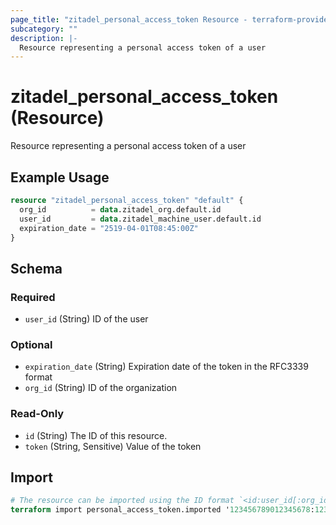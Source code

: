 ```yaml
---
page_title: "zitadel_personal_access_token Resource - terraform-provider-zitadel"
subcategory: ""
description: |-
  Resource representing a personal access token of a user
---
```


# zitadel_personal_access_token (Resource)

Resource representing a personal access token of a user

## Example Usage

```terraform
resource "zitadel_personal_access_token" "default" {
  org_id          = data.zitadel_org.default.id
  user_id         = data.zitadel_machine_user.default.id
  expiration_date = "2519-04-01T08:45:00Z"
}
```

<!-- schema generated by tfplugindocs -->
## Schema

### Required

- `user_id` (String) ID of the user

### Optional

- `expiration_date` (String) Expiration date of the token in the RFC3339 format
- `org_id` (String) ID of the organization

### Read-Only

- `id` (String) The ID of this resource.
- `token` (String, Sensitive) Value of the token

## Import

```terraform
# The resource can be imported using the ID format `<id:user_id[:org_id][:token]>`, e.g.
terraform import personal_access_token.imported '123456789012345678:123456789012345678:123456789012345678:LHt79...'
```
